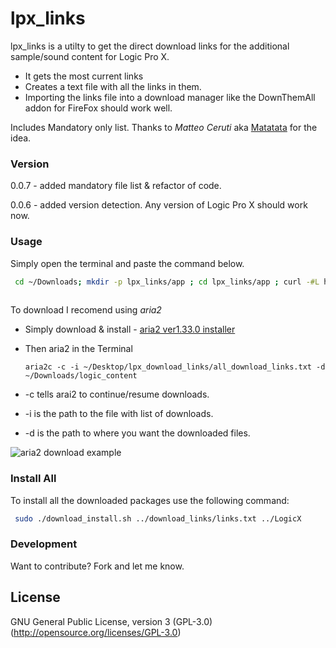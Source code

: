 
# lpx_links  
  
lpx_links is a utilty to get the direct download links for the additional sample/sound content for Logic Pro X.  
  
 - It gets the most current links  
 - Creates a text file with all the links in them.  
 - Importing the links file into a download manager like the DownThemAll addon for FireFox should work well.  
    
  Includes Mandatory only list. Thanks to _Matteo Ceruti_ aka [Matatata](https://github.com/matatata) for the idea.  
   
### Version  
  
0.0.7 - added mandatory file list & refactor of code.  
  
0.0.6 - added version detection. Any version of Logic Pro X should work now.  
  
### Usage  
  
Simply open the terminal and paste the command below.  
  
```sh  
 cd ~/Downloads; mkdir -p lpx_links/app ; cd lpx_links/app ; curl -#L https://goo.gl/nUrpPi | tar -xzv --strip-components 1 ; ./lpx_links.rb  
  
```  
  
To download I recomend using *aria2*   
- Simply download & install - [aria2 ver1.33.0 installer](https://github.com/aria2/aria2/releases/download/release-1.33.0/aria2-1.33.0-osx-darwin.dmg)  
- Then aria2 in the Terminal  
     
	  aria2c -c -i ~/Desktop/lpx_download_links/all_download_links.txt -d ~/Downloads/logic_content      
  
- -c tells arai2 to continue/resume downloads.  
 - -i is the path to the file with list of downloads.  
 - -d is the path to where you want the downloaded files.   
     
  ![aria2 download example](https://github.com/davidteren/lpx_links/blob/master/images/aria2_example.png?raw=true)
### Install All  
  
To install all the downloaded packages use the following command:  
  
```sh  
 sudo ./download_install.sh ../download_links/links.txt ../LogicX  
```  
  
### Development  
  
Want to contribute? Fork and let me know.  
  
License  
----  
  
GNU General Public License, version 3 (GPL-3.0)  
(http://opensource.org/licenses/GPL-3.0)